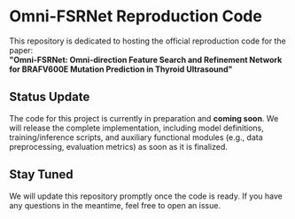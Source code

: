 # Omni-FSRNet Reproduction Code

This repository is dedicated to hosting the official reproduction code for the paper:  
**"Omni-FSRNet: Omni-direction Feature Search and Refinement Network for BRAFV600E Mutation Prediction in Thyroid Ultrasound"**


## Status Update
The code for this project is currently in preparation and **coming soon**. We will release the complete implementation, including model definitions, training/inference scripts, and auxiliary functional modules (e.g., data preprocessing, evaluation metrics) as soon as it is finalized.

## Stay Tuned
We will update this repository promptly once the code is ready. If you have any questions in the meantime, feel free to open an issue. 
